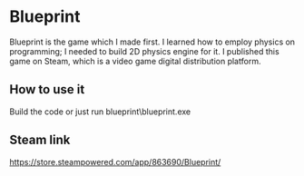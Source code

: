 # Blueprint
Blueprint is the game which I made first. I learned how to employ physics on programming; I needed to build 2D physics engine for it. I published this game on Steam, which is a video game digital distribution platform.

How to use it
-------------
Build the code or just run blueprint\blueprint.exe

Steam link
-------------
https://store.steampowered.com/app/863690/Blueprint/
